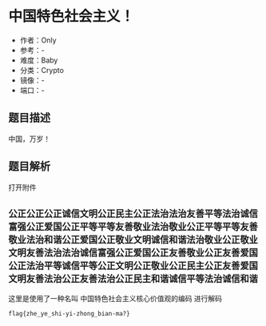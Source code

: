 # 中国特色社会主义！

- 作者：Only
- 参考：-
- 难度：Baby
- 分类：Crypto
- 镜像：-
- 端口：-

## 题目描述

中国，万岁！

## 题目解析

打开附件

## `公正公正公正诚信文明公正民主公正法治法治友善平等法治诚信富强公正爱国公正平等平等友善敬业法治敬业公正平等平等友善敬业法治和谐公正爱国公正敬业文明诚信和谐法治敬业公正敬业文明友善法治法治诚信富强公正爱国公正友善敬业公正友善爱国公正法治平等诚信平等公正文明公正敬业公正民主公正友善爱国文明友善法治公正友善法治公正民主和谐诚信平等法治诚信和谐`

这里是使用了一种名叫 中国特色社会主义核心价值观的编码 进行解码

`flag{zhe_ye_shi-yi-zhong_bian-ma?}`

